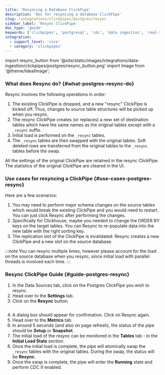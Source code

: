 ```yaml
---
title: 'Resyncing a Database ClickPipe'
description: 'Doc for resyncing a database ClickPipe'
slug: /integrations/clickpipes/postgres/resync
sidebar_label: 'Resync ClickPipe'
doc_type: 'guide'
keywords: ['clickpipes', 'postgresql', 'cdc', 'data ingestion', 'real-time sync']
integration:
  - support_level: 'core'
  - category: 'clickpipes'
---
```


import resync_button from '@site/static/images/integrations/data-ingestion/clickpipes/postgres/resync_button.png'
import Image from '@theme/IdealImage';

### What does Resync do? {#what-postgres-resync-do}

Resync involves the following operations in order:
1. The existing ClickPipe is dropped, and a new "resync" ClickPipe is kicked off. Thus, changes to source table structures will be picked up when you resync.
2. The resync ClickPipe creates (or replaces) a new set of destination tables which have the same names as the original tables except with a `_resync` suffix.
3. Initial load is performed on the `_resync` tables.
4. The `_resync` tables are then swapped with the original tables. Soft deleted rows are transferred from the original tables to the `_resync` tables before the swap.

All the settings of the original ClickPipe are retained in the resync ClickPipe. The statistics of the original ClickPipe are cleared in the UI.

### Use cases for resyncing a ClickPipe {#use-cases-postgres-resync}

Here are a few scenarios:

1. You may need to perform major schema changes on the source tables which would break the existing ClickPipe and you would need to restart. You can just click Resync after performing the changes.
2. Specifically for Clickhouse, maybe you needed to change the ORDER BY keys on the target tables. You can Resync to re-populate data into the new table with the right sorting key.
3. The replication slot of the ClickPipe is invalidated: Resync creates a new ClickPipe and a new slot on the source database.

:::note
You can resync multiple times, however please account for the load on the source database when you resync,
since initial load with parallel threads is involved each time.
:::

### Resync ClickPipe Guide {#guide-postgres-resync}

1. In the Data Sources tab, click on the Postgres ClickPipe you wish to resync.
2. Head over to the **Settings** tab.
3. Click on the **Resync** button.

<Image img={resync_button} border size="md"/>

4. A dialog box should appear for confirmation. Click on Resync again.
5. Head over to the **Metrics** tab.
6. In around 5 seconds (and also on page refresh), the status of the pipe should be **Setup** or **Snapshot**.
7. The initial load of the resync can be monitored in the **Tables** tab - in the **Initial Load Stats** section.
8. Once the initial load is complete, the pipe will atomically swap the `_resync` tables with the original tables. During the swap, the status will be **Resync**.
9. Once the swap is complete, the pipe will enter the **Running** state and perform CDC if enabled.
